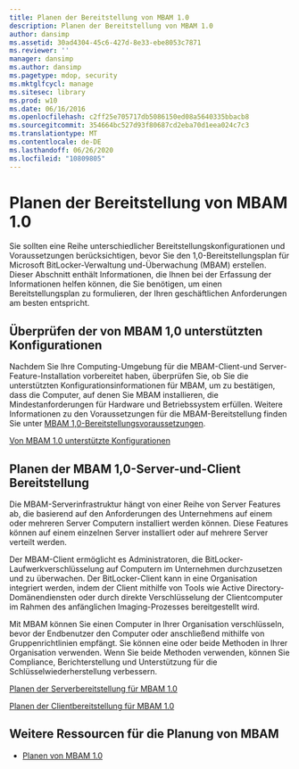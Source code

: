 ```yaml
---
title: Planen der Bereitstellung von MBAM 1.0
description: Planen der Bereitstellung von MBAM 1.0
author: dansimp
ms.assetid: 30ad4304-45c6-427d-8e33-ebe8053c7871
ms.reviewer: ''
manager: dansimp
ms.author: dansimp
ms.pagetype: mdop, security
ms.mktglfcycl: manage
ms.sitesec: library
ms.prod: w10
ms.date: 06/16/2016
ms.openlocfilehash: c2ff25e705717db5086150ed08a5640335bbacb8
ms.sourcegitcommit: 354664bc527d93f80687cd2eba70d1eea024c7c3
ms.translationtype: MT
ms.contentlocale: de-DE
ms.lasthandoff: 06/26/2020
ms.locfileid: "10809805"
---
```

# Planen der Bereitstellung von MBAM 1.0


Sie sollten eine Reihe unterschiedlicher Bereitstellungskonfigurationen und Voraussetzungen berücksichtigen, bevor Sie den 1,0-Bereitstellungsplan für Microsoft BitLocker-Verwaltung und-Überwachung (MBAM) erstellen. Dieser Abschnitt enthält Informationen, die Ihnen bei der Erfassung der Informationen helfen können, die Sie benötigen, um einen Bereitstellungsplan zu formulieren, der Ihren geschäftlichen Anforderungen am besten entspricht.

## Überprüfen der von MBAM 1,0 unterstützten Konfigurationen


Nachdem Sie Ihre Computing-Umgebung für die MBAM-Client-und Server-Feature-Installation vorbereitet haben, überprüfen Sie, ob Sie die unterstützten Konfigurationsinformationen für MBAM, um zu bestätigen, dass die Computer, auf denen Sie MBAM installieren, die Mindestanforderungen für Hardware und Betriebssystem erfüllen. Weitere Informationen zu den Voraussetzungen für die MBAM-Bereitstellung finden Sie unter [MBAM 1,0-Bereitstellungsvoraussetzungen](mbam-10-deployment-prerequisites.md).

[Von MBAM 1.0 unterstützte Konfigurationen](mbam-10-supported-configurations.md)

## Planen der MBAM 1,0-Server-und-Client Bereitstellung


Die MBAM-Serverinfrastruktur hängt von einer Reihe von Server Features ab, die basierend auf den Anforderungen des Unternehmens auf einem oder mehreren Server Computern installiert werden können. Diese Features können auf einem einzelnen Server installiert oder auf mehrere Server verteilt werden.

Der MBAM-Client ermöglicht es Administratoren, die BitLocker-Laufwerkverschlüsselung auf Computern im Unternehmen durchzusetzen und zu überwachen. Der BitLocker-Client kann in eine Organisation integriert werden, indem der Client mithilfe von Tools wie Active Directory-Domänendiensten oder durch direkte Verschlüsselung der Clientcomputer im Rahmen des anfänglichen Imaging-Prozesses bereitgestellt wird.

Mit MBAM können Sie einen Computer in Ihrer Organisation verschlüsseln, bevor der Endbenutzer den Computer oder anschließend mithilfe von Gruppenrichtlinien empfängt. Sie können eine oder beide Methoden in Ihrer Organisation verwenden. Wenn Sie beide Methoden verwenden, können Sie Compliance, Berichterstellung und Unterstützung für die Schlüsselwiederherstellung verbessern.

[Planen der Serverbereitstellung für MBAM 1.0](planning-for-mbam-10-server-deployment.md)

[Planen der Clientbereitstellung für MBAM 1.0](planning-for-mbam-10-client-deployment.md)

## <a href="" id="other-resources-for-mbam-planning-"></a>Weitere Ressourcen für die Planung von MBAM


-   [Planen von MBAM 1.0](planning-for-mbam-10.md)

 

 





